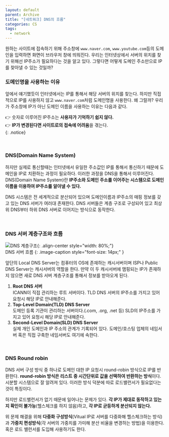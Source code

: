 ```yaml
---
layout: default
parent: Archive
title: "[네트워크] DNS의 흐름"
categories: CS
tags:
  - network
---  
```


원하는 사이트에 접속하기 위해 주소창에 `www.naver.com`, `www.youtube.com`등의 도메인을 입력하면 화면이 브라우저 창에 띄워진다. 우리는 인터넷상에서 서버의 위치를 찾기 위해선 IP주소가 필요하다는 것을 알고 있다. 그렇다면 어떻게 도메인 주소만으로 IP를 찾아낼 수 있는 것일까?  


### 도메인명을 사용하는 이유
앞에서 얘기했듯이 인터넷에서는 IP를 통해서 해당 서버의 위치를 찾는다. 하지만 직접적으로 IP를 사용하지 않고 `www.naver.com`처럼 도메인명을 사용한다. 왜 그럴까? 우리가 주소창에 IP가 아닌 도메인 이름을 사용하는 이유는 다음과 같다.  

👉 숫자로 이루어진 IP주소는 **사용자가 기억하기 쉽지 않다.**  
👉 **IP가 변경된다면 사이트로의 접속에 어려움**을 겪는다.  
{: .notice}  

<br />  

### DNS(Domain Name System)  
하지만 실제로 통신할때는 인터넷에서 유일한 주소값인 IP를 통해서 통신하기 때문에 도메인을 IP로 치환하는 과정이 필요하다. 이러한 과정을 DNS을 통해서 이루어진다. DNS(Domain Name System)란 **IP주소와 도메인 주소를 이어주는 시스템으로 도메인이름을 이용하여 IP주소를 알아낼 수 있다.**  

DNS 시스템은 전 세계적으로 분산되어 있으며 도메인이름과 IP주소의 매핑 정보를 갖고 있는 DNS 서버가 여러대 존재한다. DNS 서버들은 계층 구조로 구성되어 있고 최상위 DNS부터 하위 DNS 서버로 이어지는 방식으로 동작한다.  

<br />  

### DNS 서버 계층구조와 흐름  

![DNS 계층구조](https://user-images.githubusercontent.com/52196792/225850364-498b0507-e4c3-48f1-b432-97e1dc4b7a62.png){: .align-center style="width: 80%;"}  
DNS 서버 흐름
{: .image-caption style="font-size: 14px;" }  


앞단의 Local DNS Server는 컴퓨터의 OS에 존재하는 캐시서버이며 ISP나 Public DNS Server는 캐시서버의 역할을 한다. 만약 이 두 캐시서버에 맴핑되는 IP가 존재하지 않으면 새로 DNS 서버 계층구조를 통해서 정보를 받아오게 된다.
1. **Root DNS 서버**  
ICANN이 직접 관리하는 루트 서버이다. TLD DNS 서버의 IP주소를 가지고 있어 요청시 해당 IP로 안내해준다.  
2. **Top-Level Domain(TLD) DNS Server**  
도메인 등록 기관이 관리하는 서버이다.(.com, .org, .net 등) SLD의 IP주소를 가지고 있어 요청시 해당 IP로 안내해준다.  
3. **Second-Level Domain(SLD) DNS Server**  
실제 개인 도메인과 IP 주소의 관계가 기록되어 있다. 도메인/호스팅 업체의 네임서버 혹은 직접 구축한 네임서버도 여기에 속한다.


<br />  

### DNS Round robin
DNS 서버 구성 방식 중 하나로 도메인 대한 IP 요청시 round-robin 방식으로 IP를 반환한다. **round-robin 방식은 리스트 중 시간단위로 값을 선택하여 반환하는 방식**이다. 시분할 시스템으로 잘 알려져 있다. 이러한 방식 덕분에 따로 로드밸런서가 필요없다는 것이 특징이다.  

하지만 로드밸런서가 없기 때문에 일어나는 문제가 있다. **각 IP가 제대로 동작하고 있는지 확인이 불가능**(헬스체크를 하지 않음)하고, **각 IP로 균등하게 분산되지 않는다.**  

위 문제 해결을 위해 **다중화 구성방식**(Vitual IP로 서버를 다중화해 헬스체크하는 방식)과 **가중치 편성방식**(각 서버의 가중치를 가미해 분산 비율을 변경하는 방법)을 이용한다. 혹은 로드 밸런서를 도입해 사용하기도 한다.  